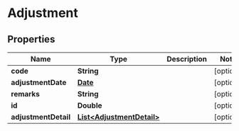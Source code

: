
# Adjustment

## Properties
Name | Type | Description | Notes
------------ | ------------- | ------------- | -------------
**code** | **String** |  |  [optional]
**adjustmentDate** | [**Date**](Date.md) |  |  [optional]
**remarks** | **String** |  |  [optional]
**id** | **Double** |  |  [optional]
**adjustmentDetail** | [**List&lt;AdjustmentDetail&gt;**](AdjustmentDetail.md) |  |  [optional]



